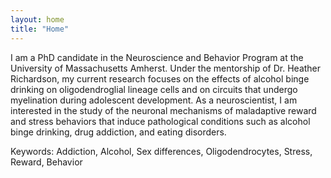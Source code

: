 ```yaml
---
layout: home
title: "Home"
---
```


I am a PhD candidate in the Neuroscience and Behavior Program at the University of Massachusetts Amherst. Under the mentorship of Dr. Heather Richardson,  my current research focuses on the effects of alcohol binge drinking on oligodendroglial lineage cells and on circuits that undergo myelination during adolescent development. As a neuroscientist, I am interested in the study of the neuronal mechanisms of maladaptive reward and stress behaviors that induce pathological conditions such as alcohol binge drinking, drug addiction, and eating disorders. 

Keywords: Addiction, Alcohol, Sex differences, Oligodendrocytes, Stress, Reward, Behavior